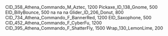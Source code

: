 CID_358_Athena_Commando_M_Aztec, 1200
Pickaxe_ID_138_Gnome, 500
EID_BillyBounce, 500
na
na
na
Glider_ID_206_Donut, 800
CID_734_Athena_Commando_F_BannerRed, 1200
EID_Saxophone, 500
CID_452_Athena_Commando_F_CyberFu, 1200
CID_395_Athena_Commando_F_ShatterFly, 1500
Wrap_130_LemonLime, 200
